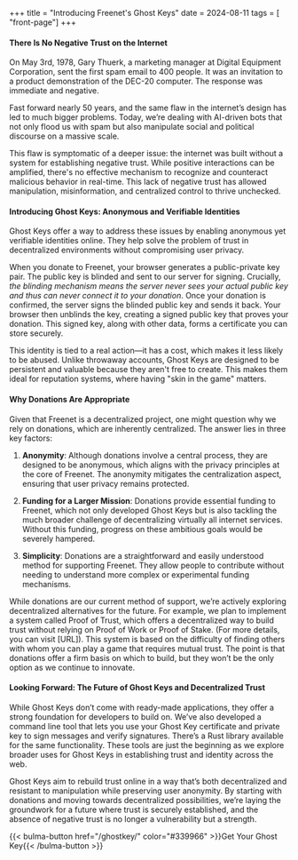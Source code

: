 +++
title = "Introducing Freenet's Ghost Keys"
date = 2024-08-11
tags = [ "front-page"]
+++

#### There Is No Negative Trust on the Internet

On May 3rd, 1978, Gary Thuerk, a marketing manager at Digital Equipment Corporation, sent the first
spam email to 400 people. It was an invitation to a product demonstration of the DEC-20 computer.
The response was immediate and negative.

Fast forward nearly 50 years, and the same flaw in the internet’s design has led to much bigger
problems. Today, we’re dealing with AI-driven bots that not only flood us with spam but also
manipulate social and political discourse on a massive scale.

This flaw is symptomatic of a deeper issue: the internet was built without a system for establishing
negative trust. While positive interactions can be amplified, there's no effective mechanism to
recognize and counteract malicious behavior in real-time. This lack of negative trust has allowed
manipulation, misinformation, and centralized control to thrive unchecked.

#### Introducing Ghost Keys: Anonymous and Verifiable Identities

Ghost Keys offer a way to address these issues by enabling anonymous yet verifiable identities
online. They help solve the problem of trust in decentralized environments without compromising user
privacy.

When you donate to Freenet, your browser generates a public-private key pair. The public key is
blinded and sent to our server for signing. Crucially, _the blinding mechanism means the server
never sees your actual public key and thus can never connect it to your donation_. Once your
donation is confirmed, the server signs the blinded public key and sends it back. Your browser then
unblinds the key, creating a signed public key that proves your donation. This signed key, along
with other data, forms a certificate you can store securely.

This identity is tied to a real action—it has a cost, which makes it less likely to be abused.
Unlike throwaway accounts, Ghost Keys are designed to be persistent and valuable because they aren't
free to create. This makes them ideal for reputation systems, where having "skin in the game"
matters.

#### Why Donations Are Appropriate

Given that Freenet is a decentralized project, one might question why we rely on donations, which
are inherently centralized. The answer lies in three key factors:

1. **Anonymity**: Although donations involve a central process, they are designed to be anonymous,
   which aligns with the privacy principles at the core of Freenet. The anonymity mitigates the
   centralization aspect, ensuring that user privacy remains protected.

2. **Funding for a Larger Mission**: Donations provide essential funding to Freenet, which not only
   developed Ghost Keys but is also tackling the much broader challenge of decentralizing virtually
   all internet services. Without this funding, progress on these ambitious goals would be severely
   hampered.

3. **Simplicity**: Donations are a straightforward and easily understood method for supporting
   Freenet. They allow people to contribute without needing to understand more complex or
   experimental funding mechanisms.

While donations are our current method of support, we’re actively exploring decentralized
alternatives for the future. For example, we plan to implement a system called Proof of Trust, which
offers a decentralized way to build trust without relying on Proof of Work or Proof of Stake. (For
more details, you can visit [URL]). This system is based on the difficulty of finding others with
whom you can play a game that requires mutual trust. The point is that donations offer a firm basis
on which to build, but they won’t be the only option as we continue to innovate.

#### Looking Forward: The Future of Ghost Keys and Decentralized Trust

While Ghost Keys don’t come with ready-made applications, they offer a strong foundation for
developers to build on. We’ve also developed a command line tool that lets you use your Ghost Key
certificate and private key to sign messages and verify signatures. There’s a Rust library available
for the same functionality. These tools are just the beginning as we explore broader uses for Ghost
Keys in establishing trust and identity across the web.

Ghost Keys aim to rebuild trust online in a way that’s both decentralized and resistant to
manipulation while preserving user anonymity. By starting with donations and moving towards
decentralized possibilities, we’re laying the groundwork for a future where trust is securely
established, and the absence of negative trust is no longer a vulnerability but a strength.

{{< bulma-button href="/ghostkey/" color="#339966" >}}Get Your Ghost Key{{< /bulma-button >}}
